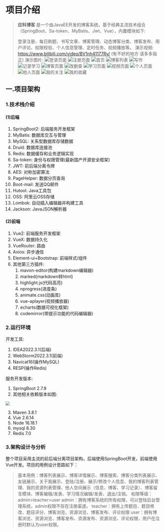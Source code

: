 # 项目介绍

> **应科博客** 是一个由JavaEE开发的博客系统，基于经典主流技术组合（SpringBoot、Sa-token、MyBatis、Jwt、Vue），内置模块如下:
>
> 登录注册、每日刷题、书写文章、博客管理、动态博客分类、博客发布、用户评论、权限校验、个人信息管理、定时任务、视频播放等。
演示视频: https://www.bilibili.com/video/BV1nh41177Rv/ (有不好的地方 请多多指正)
演示图片:
![登录页面](doc/image/63.%E7%99%BB%E5%BD%95%E9%A1%B5%E9%9D%A2.png)
![注册页面](doc/image/64.%E6%B3%A8%E5%86%8C%E9%A1%B5%E9%9D%A2.png)
![首页](doc/image/57.%E9%A6%96%E9%A1%B5.png)
![博客列表](doc/image/58.%E5%8D%9A%E5%AE%A2%E9%A1%B5%E9%9D%A2.png)
![写作](doc/image/04.%E5%86%99%E4%BD%9Cmarkdown%E5%AE%9E%E6%97%B6%E9%A2%84%E8%A7%88.png)
![记录学习](doc/image/02.%E8%AE%B0%E5%BD%95%E5%AD%A6%E4%B9%A0.png)
![博客页面](doc/image/02.%E8%AE%B0%E5%BD%95%E5%AD%A6%E4%B9%A0.png)
![改删查](doc/image/15.%E5%8D%9A%E5%AE%A2%E7%9A%84%E5%88%A0%E6%94%B9%E6%9F%A5.png)
![学习页面](doc/image/62.%E7%AE%A1%E7%90%86%E5%AD%A6%E4%B9%A0%E9%A1%B5%E9%9D%A2.png)
![视频页面](doc/image/59.%E8%A7%86%E9%A2%91%E9%A1%B5%E9%9D%A2.png)
![个人页面](doc/image/18.%E4%B8%AA%E4%BA%BA%E9%A1%B5%E9%9D%A2%E5%B1%95%E7%A4%BA.png)
![他人页面](doc/image/19.%E4%BB%96%E4%BA%BA%E9%A1%B5%E9%9D%A2%E5%B1%95%E7%A4%BA.png)
![我的关注](doc/image/60.%E6%88%91%E7%9A%84%E5%85%B3%E6%B3%A8.png)
![我的收藏](doc/image/61.%E6%88%91%E7%9A%84%E6%94%B6%E8%97%8F.png)



## 一.项目架构

### 1.技术栈介绍

#### (1)后端

1. SpringBoot2: 后端服务开发框架
2. MyBatis: 数据库交互与管理
3. MySQL: 关系型数据库存储数据
4. Druid: 数据库连接池
5. Redis: 数据缓存和业务逻辑实现
6. Sa-token: 身份与权限管理(最新国产开源安全框架)
7. JWT: 前后端分离令牌
9. AES: 对称加密算法
10. PageHelper: 数据分页查询
11. Boot-mail: 发送QQ邮件
12. Hutool: Java工具包
13. OSS: 阿里云OSS存储
14. Lombok: 自动插入编辑器并构建工具
15. Jackson: JavaJSON解析器

#### (2)前端

1. Vue2: 前端服务开发框架
2. VueX: 数据持久化
3. VueRouter: 路由
4. Axios: 异步通信
5. Element-ui+Bootstrap: 前端样式/组件
6. 其他第三方插件: 
   1. mavon-editor(构建markdown编辑器)
   2. marked(markdown转html)
   3. highlight.js(代码高亮)
   4. nprogress(进度条)
   5. animate.css(动画库)
   6. vue-aplayer(视频播放器)
   7. echarts(数据可视化框架)
   8. codemirror(带提示功能的代码编辑器)

### 2.运行环境

开发工具:

1. IDEA2022.3.1(后端)
2. WebStorm2022.3.1(前端)
3. Navicat16(操作MySQL)
4. RESP(操作Redis)


服务开发版本:

1. SpringBoot 2.7.9
1. 其他相关依赖版本如图:

<img src=".\image\03.后端依赖.png" style="zoom:80%;" />

3. Maven 3.8.1
4. Vue 2.6.14
5. Node 16.18.1
6. mysql 8.30
7. Redis 7.0



### 3.架构设计与分析

整个项目采用主流的前后端分离项目架构，后端使用SpringBoot开发，前端使用Vue开发。项目的用例设计思路如下：

> 基本用例：博客列表展示、博客详情展示、博客搜索、博客分类列表展示、友链展示、关于我展示、登陆/注册、展示/修改个人信息、我的博客列表管理、我的资源列表管理、他人空间展示（信息、博客、学习记录）、博客留言模块、博客编辑/发表、学习情况编辑/发表、退出/注销。
> 权限等级：admin>teacher>user
> admin：拥有博客系统的所有权限，可以登陆后台管理系统，admin权限不存在注册渠道。
> teacher：拥有上传题目、题目修改、题目评分、博客浏览、资源浏览、博客发布、评论权限
> user：拥有博客浏览、资源浏览、博客发布、资源发布、资源浏览、评论权限，用户在注册时默认为user权限。